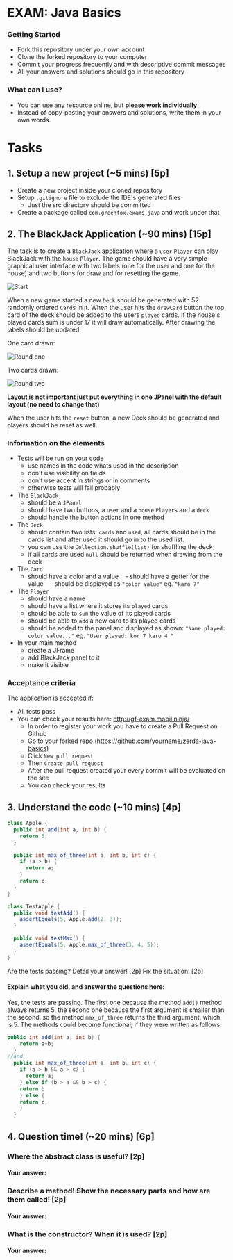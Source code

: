 # EXAM: Java Basics

### Getting Started
 - Fork this repository under your own account
 - Clone the forked repository to your computer
 - Commit your progress frequently and with descriptive commit messages
 - All your answers and solutions should go in this repository

### What can I use?
 - You can use any resource online, but **please work individually**
 - Instead of copy-pasting your answers and solutions, write them in your own words.

# Tasks
## 1. Setup a new project (~5 mins) [5p]
- Create a new project inside your cloned repository
- Setup `.gitignore` file to exclude the IDE's generated files
    - Just the src directory should be committed
- Create a package called `com.greenfox.exams.java` and work under that

## 2. The BlackJack Application (~90 mins) [15p]
The task is to create a `BlackJack` application where a `user` `Player` can play BlackJack with the `house` `Player`. The game should have a very simple graphical user interface with two labels (one for the user and one for the house) and two buttons for draw and for resetting the game.

![Start](bj_start.png)

When a new game started a new `Deck` should be generated with 52 randomly ordered `Card`s in it.
When the user hits the `drawCard` button the top card of the deck should be added to the users `played` cards. If the house's played cards sum is under 17 it will draw automatically. After drawing the labels should be updated.

One card drawn:

![Round one](bj_1.png)

Two cards drawn:

![Round two](bj_2.png)

**Layout is not important just put everything in one JPanel with the default layout (no need to change that)**

When the user hits the `reset` button, a new Deck should be generated and players should be reset as well.

### Information on the elements
- Tests will be run on your code
    - use names in the code whats used in the description
    - don't use visibility on fields
    - don't use accent in strings or in comments
    - otherwise tests will fail probably
- The `BlackJack`
    - should be a `JPanel`
    - should have two buttons, a `user` and a `house` `Player`s and a `deck`
    - should handle the button actions in one method
- The `Deck`
    - should contain two lists: `cards` and `used`, all cards should be in the cards list and after used it should go in to the used list.
    - you can use the `Collection.shuffle(list)` for shuffling the deck
    - if all cards are used `null` should be returned when drawing from the deck
- The `Card`
    - should have a color and a value
    - should have a getter for the value
    - should be displayed as `"color value"` eg. `"karo 7"`
- The `Player`
    - should have a name
    - should have a list where it stores its `played` cards
    - should be able to `sum` the value of its played cards
    - should be able to `add` a new card to its played cards
    - should be added to the panel and displayed as shown: `"Name played: color value..."` eg. `"User played: kor 7 karo 4 "`
- In your main method
    - create a JFrame
    - add BlackJack panel to it
    - make it visible

### Acceptance criteria
The application is accepted if:
- All tests pass
- You can check your results here: http://gf-exam.mobil.ninja/
    - In order to register your work you have to create a Pull Request on Github
    - Go to your forked repo (https://github.com/yourname/zerda-java-basics)
    - Click `New pull request`
    - Then `Create pull request`
    - After the pull request created your every commit will be evaluated on the site
    - You can check your results

## 3. Understand the code (~10 mins) [4p]
```java
class Apple {
  public int add(int a, int b) {
    return 5;
  }

  public int max_of_three(int a, int b, int c) {
    if (a > b) {
      return a;
    }
    return c;
  }
}

class TestApple {
  public void testAdd() {
    assertEquals(5, Apple.add(2, 3));
  }

  public void testMax() {
    assertEquals(5, Apple.max_of_three(3, 4, 5));
  }
}
```

Are the tests passing? Detail your answer! [2p] Fix the situation! [2p]

#### Explain what you did, and answer the questions here:
Yes, the tests are passing. The first one because the method `add()` method always returns 5, the second one because the first argument is smaller than the second, so the method `max_of_three` returns the third argument, which is 5.
The methods could become functional, if they were written as follows:
```java
public int add(int a, int b) {
    return a+b;
  }
//and
  public int max_of_three(int a, int b, int c) {
    if (a > b && a > c) {
      return a;
    } else if (b > a && b > c) {
    return b
    } else {
    return c;
    }
  }
```

## 4. Question time! (~20 mins) [6p]

### Where the abstract class is useful? [2p]
#### Your answer:

### Describe a method! Show the necessary parts and how are them called! [2p]
#### Your answer:

### What is the constructor? When it is used? [2p]
#### Your answer:
